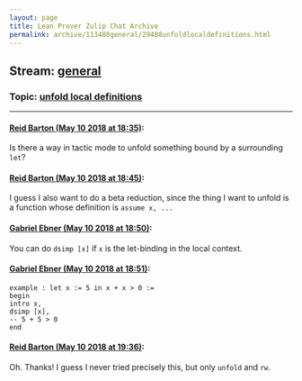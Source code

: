 ```yaml
---
layout: page
title: Lean Prover Zulip Chat Archive 
permalink: archive/113488general/29488unfoldlocaldefinitions.html
---
```


## Stream: [general](index.html)
### Topic: [unfold local definitions](29488unfoldlocaldefinitions.html)

---

#### [Reid Barton (May 10 2018 at 18:35)](https://leanprover.zulipchat.com/#narrow/stream/113488-general/topic/unfold%20local%20definitions/near/126372867):
Is there a way in tactic mode to unfold something bound by a surrounding `let`?

#### [Reid Barton (May 10 2018 at 18:45)](https://leanprover.zulipchat.com/#narrow/stream/113488-general/topic/unfold%20local%20definitions/near/126373312):
I guess I also want to do a beta reduction, since the thing I want to unfold is a function whose definition is `assume x, ...`

#### [Gabriel Ebner (May 10 2018 at 18:50)](https://leanprover.zulipchat.com/#narrow/stream/113488-general/topic/unfold%20local%20definitions/near/126373507):
You can do `dsimp [x]` if `x` is the let-binding in the local context.

#### [Gabriel Ebner (May 10 2018 at 18:51)](https://leanprover.zulipchat.com/#narrow/stream/113488-general/topic/unfold%20local%20definitions/near/126373529):
```lean
example : let x := 5 in x + x > 0 :=
begin
intro x,
dsimp [x],
-- 5 + 5 > 0
end
```

#### [Reid Barton (May 10 2018 at 19:36)](https://leanprover.zulipchat.com/#narrow/stream/113488-general/topic/unfold%20local%20definitions/near/126375254):
Oh. Thanks!
I guess I never tried precisely this, but only `unfold` and `rw`.

